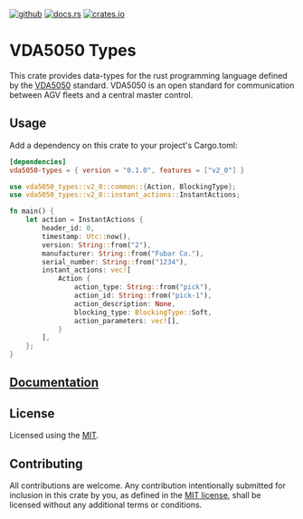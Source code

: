 [![github](https://img.shields.io/github/actions/workflow/status/kkdh/vda5050-types-rs/build.yaml?branch=main&style=for-the-badge&logo=githubactions&label=build)](https://github.com/kkdh/vda5050-types-rs/actions?query=branch%3Amain)
[![docs.rs](https://img.shields.io/docsrs/vda5050-types?style=for-the-badge&logo=rust)](https://docs.rs/vda5050-types)
[![crates.io](https://img.shields.io/crates/v/vda5050-types?style=for-the-badge&logo=rust)](https://crates.io/crates/vda5050-types)

# VDA5050 Types
This crate provides data-types for the rust programming language defined by the [VDA5050](https://github.com/VDA5050/VDA5050)
standard. VDA5050 is an open standard for communication between AGV fleets and a central master control.

## Usage

Add a dependency on this crate to your project's Cargo.toml:
```toml
[dependencies]
vda5050-types = { version = "0.1.0", features = ["v2_0"] }
```

```rust
use vda5050_types::v2_0::common::{Action, BlockingType};
use vda5050_types::v2_0::instant_actions::InstantActions;

fn main() {
    let action = InstantActions {
        header_id: 0,
        timestamp: Utc::now(),
        version: String::from("2"),
        manufacturer: String::from("Fubar Co."),
        serial_number: String::from("1234"),
        instant_actions: vec![
            Action {
                action_type: String::from("pick"),
                action_id: String::from("pick-1"),
                action_description: None,
                blocking_type: BlockingType::Soft,
                action_parameters: vec![],
            }
        ],
    };
}
```

## [Documentation](https://docs.rs/vda5050-types)

## License
Licensed using the [MIT](LICENSE).

## Contributing

All contributions are welcome. Any contribution intentionally submitted for inclusion in this crate by you, as defined in the [MIT license](LICENSE), shall be licensed without any additional terms or conditions.
